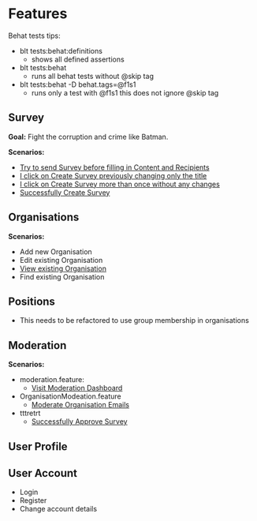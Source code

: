 # Features

Behat tests tips:
- blt tests:behat:definitions
  - shows all defined assertions
- blt tests:behat 
  - runs all behat tests without @skip tag
- blt tests:behat -D behat.tags=@f1s1 
  - runs only a test with @f1s1 this does not ignore @skip tag

## Survey

**Goal:** Fight the corruption and crime like Batman.

**Scenarios:**
- [Try to send Survey before filling in Content and Recipients](../../../../tests/behat/features/features/Survey/Survey.feature)
- [I click on Create Survey previously changing only the title](../../../../tests/behat/features/features/Survey/Survey.feature)
- [I click on Create Survey more than once without any changes](../../../../tests/behat/features/features/Survey/Survey.feature)
- [Successfully Create Survey](../../../../tests/behat/features/features/Survey/Survey.feature)

## Organisations

**Scenarios:**
- Add new Organisation
- Edit existing Organisation
- [View existing Organisation](../../../../tests/behat/features/features/Organisations/ViewOrganisation.feature)
- Find existing Organisation

## Positions
- This needs to be refactored to use group membership in organisations

## Moderation

**Scenarios:**
- moderation.feature:
  - [Visit Moderation Dashboard](../../../../tests/behat/features/features/Moderation/Moderation.feature)
- OrganisationModeation.feature
  - [Moderate Organisation Emails](../../../../tests/behat/features/features/Moderation/OrganisationModeration.feature)
- tttretrt
  - [Successfully Approve Survey](../../../../tests/behat/features/features/Moderation/SurveyModeration.feature)

## User Profile


## User Account
- Login
- Register
- Change account details
